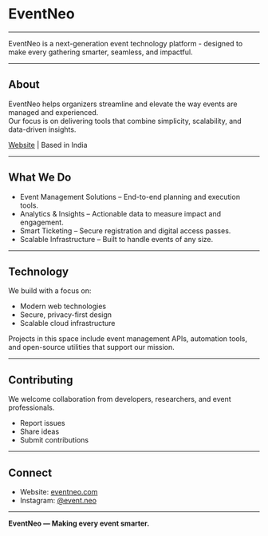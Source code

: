 # EventNeo
---

EventNeo is a next-generation event technology platform - designed to make every gathering smarter, seamless, and impactful.

---

## About
EventNeo helps organizers streamline and elevate the way events are managed and experienced.  
Our focus is on delivering tools that combine simplicity, scalability, and data-driven insights.

[Website](http://eventneo.com) | Based in India

---

## What We Do
- Event Management Solutions – End-to-end planning and execution tools.  
- Analytics & Insights – Actionable data to measure impact and engagement.  
- Smart Ticketing – Secure registration and digital access passes.  
- Scalable Infrastructure – Built to handle events of any size.  

---

## Technology
We build with a focus on:
- Modern web technologies  
- Secure, privacy-first design  
- Scalable cloud infrastructure  

Projects in this space include event management APIs, automation tools, and open-source utilities that support our mission.

---

## Contributing
We welcome collaboration from developers, researchers, and event professionals.  
- Report issues  
- Share ideas  
- Submit contributions  

---

## Connect
- Website: [eventneo.com](http://eventneo.com)  
- Instagram: [@event.neo](https://instagram.com/event.neo)  

---

**EventNeo — Making every event smarter.**
